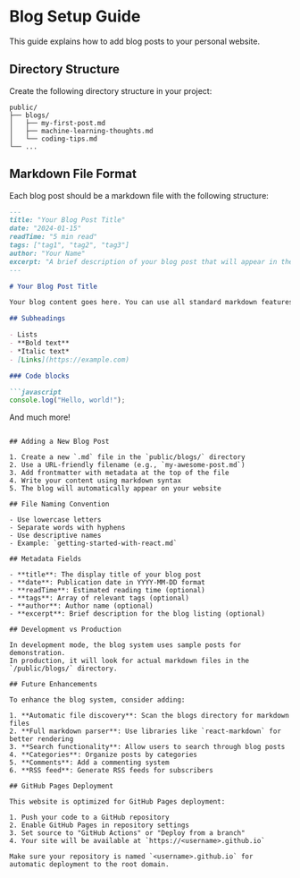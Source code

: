
# Blog Setup Guide

This guide explains how to add blog posts to your personal website.

## Directory Structure

Create the following directory structure in your project:

```
public/
├── blogs/
│   ├── my-first-post.md
│   ├── machine-learning-thoughts.md
│   └── coding-tips.md
└── ...
```

## Markdown File Format

Each blog post should be a markdown file with the following structure:

```markdown
---
title: "Your Blog Post Title"
date: "2024-01-15"
readTime: "5 min read"
tags: ["tag1", "tag2", "tag3"]
author: "Your Name"
excerpt: "A brief description of your blog post that will appear in the blog listing."
---

# Your Blog Post Title

Your blog content goes here. You can use all standard markdown features:

## Subheadings

- Lists
- **Bold text**
- *Italic text*
- [Links](https://example.com)

### Code blocks

```javascript
console.log("Hello, world!");
```

And much more!
```

## Adding a New Blog Post

1. Create a new `.md` file in the `public/blogs/` directory
2. Use a URL-friendly filename (e.g., `my-awesome-post.md`)
3. Add frontmatter with metadata at the top of the file
4. Write your content using markdown syntax
5. The blog will automatically appear on your website

## File Naming Convention

- Use lowercase letters
- Separate words with hyphens
- Use descriptive names
- Example: `getting-started-with-react.md`

## Metadata Fields

- **title**: The display title of your blog post
- **date**: Publication date in YYYY-MM-DD format
- **readTime**: Estimated reading time (optional)
- **tags**: Array of relevant tags (optional)
- **author**: Author name (optional)
- **excerpt**: Brief description for the blog listing (optional)

## Development vs Production

In development mode, the blog system uses sample posts for demonstration.
In production, it will look for actual markdown files in the `/public/blogs/` directory.

## Future Enhancements

To enhance the blog system, consider adding:

1. **Automatic file discovery**: Scan the blogs directory for markdown files
2. **Full markdown parser**: Use libraries like `react-markdown` for better rendering
3. **Search functionality**: Allow users to search through blog posts
4. **Categories**: Organize posts by categories
5. **Comments**: Add a commenting system
6. **RSS feed**: Generate RSS feeds for subscribers

## GitHub Pages Deployment

This website is optimized for GitHub Pages deployment:

1. Push your code to a GitHub repository
2. Enable GitHub Pages in repository settings
3. Set source to "GitHub Actions" or "Deploy from a branch"
4. Your site will be available at `https://<username>.github.io`

Make sure your repository is named `<username>.github.io` for automatic deployment to the root domain.
```
